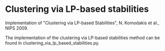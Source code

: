 # Clustering via LP-based stabilities
Implementation of "Clustering via LP-based Stabilities", N. Komodakis et al., NIPS 2009.

The implementation of the clustering via LP-based stabilities method
can be found in clustering_via_lp_based_stabilities.py.
